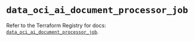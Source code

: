 # `data_oci_ai_document_processor_job`

Refer to the Terraform Registry for docs: [`data_oci_ai_document_processor_job`](https://registry.terraform.io/providers/oracle/oci/6.37.0/docs/data-sources/ai_document_processor_job).
